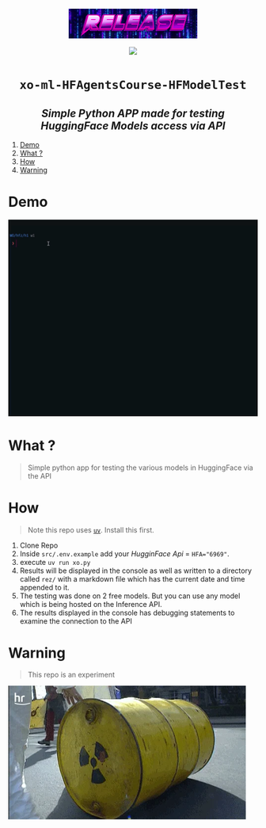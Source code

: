 
<p align="center"><a href="https://x.com/xyizko" target="_blank" rel="noopener noreferrer"><img src="https://raw.githubusercontent.com/xyizko/xo-tagz/refs/heads/main/gfx/a.png"></a></p>

<p align="center">
<a href="https://twitter.com/xyizko" target="_blank">
<img src="https://hits.seeyoufarm.com/api/count/incr/badge.svg?url=https%3A%2F%2Fgithub.com%2Fxyizko%2Fxo-ml-HFAgentsCourse-HFModelTest&count_bg=%23E6008B&title_bg=%23000000&icon=teamspeak.svg&icon_color=%23E7E7E7&title=hits&edge_flat=false"/>
</a>
</p>


<h1 align="center"><code> xo-ml-HFAgentsCourse-HFModelTest </code></h1>
<h2 align="center"><i> Simple Python APP made for testing HuggingFace Models access via API </i></h2>

1. [Demo](#demo)
2. [What ?](#what-)
3. [How](#how)
4. [Warning](#warning)

# Demo

![](./gfx/demo.gif)


# What ? 

> Simple python app for testing the various models in HuggingFace via the API 

# How 

> Note this repo uses [`uv`](https://docs.astral.sh/uv/). Install this first.

1. Clone Repo 
2. Inside `src/.env.example` add your _HugginFace Api_ = `HFA="6969"`. 
3. execute `uv run xo.py`
4. Results will be displayed in the console as well as written to a directory called `rez/` with a markdown file which has the current date and time appended to it. 
5. The testing was done on 2 free models. But you can use any model which is being hosted on the Inference API. 
6. The results displayed in the console has debugging statements to examine the connection to the API

# Warning

> This repo is an experiment

![](./gfx/e.webp)
